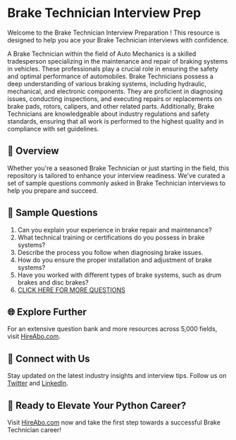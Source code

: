 # Brake Technician Interview Prep

Welcome to the Brake Technician Interview Preparation ! This resource is designed to help you ace your Brake Technician interviews with confidence.

A Brake Technician within the field of Auto Mechanics is a skilled tradesperson specializing in the maintenance and repair of braking systems in vehicles. These professionals play a crucial role in ensuring the safety and optimal performance of automobiles. Brake Technicians possess a deep understanding of various braking systems, including hydraulic, mechanical, and electronic components. They are proficient in diagnosing issues, conducting inspections, and executing repairs or replacements on brake pads, rotors, calipers, and other related parts. Additionally, Brake Technicians are knowledgeable about industry regulations and safety standards, ensuring that all work is performed to the highest quality and in compliance with set guidelines.

## 🚀 Overview

Whether you're a seasoned Brake Technician or just starting in the field, this repository is tailored to enhance your interview readiness. We've curated a set of sample questions commonly asked in Brake Technician interviews to help you prepare and succeed.

## 📝 Sample Questions

1. Can you explain your experience in brake repair and maintenance?
2. What technical training or certifications do you possess in brake systems?
3. Describe the process you follow when diagnosing brake issues.
4. How do you ensure the proper installation and adjustment of brake systems?
5. Have you worked with different types of brake systems, such as drum brakes and disc brakes?
6. [CLICK HERE FOR MORE QUESTIONS](https://hireabo.com/job/12_4_4/Brake%20Technician)

## 🌐 Explore Further

For an extensive question bank and more resources across 5,000 fields, visit [HireAbo.com](https://www.hireabo.com).

## 📱 Connect with Us

Stay updated on the latest industry insights and interview tips. Follow us on [Twitter](https://twitter.com/hireabo) and [LinkedIn](https://www.linkedin.com/in/hire-abo-3609972a8/).

## 🚀 Ready to Elevate Your Python Career?

Visit [HireAbo.com](https://www.hireabo.com) now and take the first step towards a successful Brake Technician career!